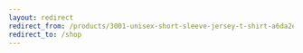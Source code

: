 ```yaml
---
layout: redirect
redirect_from: /products/3001-unisex-short-sleeve-jersey-t-shirt-a6da2e2a-0120-4e83-b3af-500def153470
redirect_to: /shop
---
```

